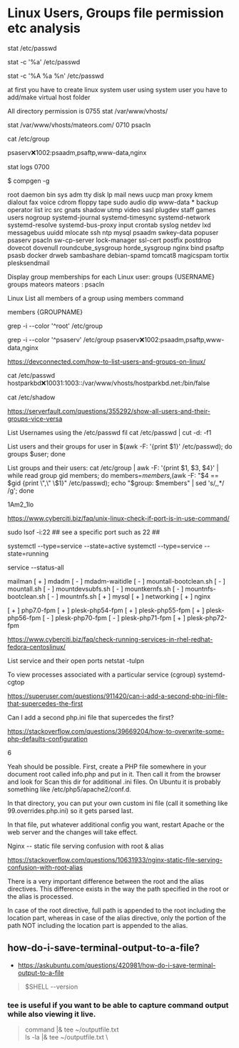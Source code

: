 # Linux Users, Groups file permission etc analysis

stat /etc/passwd

stat -c '%a' /etc/passwd

 stat -c '%A %a %n' /etc/passwd


at first you have to create linux system user
using system user you have to add/make virtual host folder

All directory permission is 0755
stat /var/www/vhosts/

stat /var/www/vhosts/mateors.com/
0710
psacln

cat /etc/group

psaserv:x:1002:psaadm,psaftp,www-data,nginx

stat logs
0700


$ compgen -g

root
daemon
bin
sys
adm
tty
disk
lp
mail
news
uucp
man
proxy
kmem
dialout
fax
voice
cdrom
floppy
tape
sudo
audio
dip
www-data *
backup
operator
list
irc
src
gnats
shadow
utmp
video
sasl
plugdev
staff
games
users
nogroup
systemd-journal
systemd-timesync
systemd-network
systemd-resolve
systemd-bus-proxy
input
crontab
syslog
netdev
lxd
messagebus
uuidd
mlocate
ssh
ntp
mysql
psaadm
swkey-data
popuser
psaserv
psacln
sw-cp-server
lock-manager
ssl-cert
postfix
postdrop
dovecot
dovenull
roundcube_sysgroup
horde_sysgroup
nginx
bind
psaftp
psasb
docker
drweb
sambashare
debian-spamd
tomcat8
magicspam
tortix
plesksendmail

Display group memberships for each Linux user:
groups {USERNAME}
groups mateors
mateors : psacln

Linux List all members of a group using members command

members {GROUPNAME}

grep -i --color '^root' /etc/group

 grep -i --color '^psaserv' /etc/group
psaserv:x:1002:psaadm,psaftp,www-data,nginx

https://devconnected.com/how-to-list-users-and-groups-on-linux/

cat /etc/passwd
hostparkbd:x:10031:1003::/var/www/vhosts/hostparkbd.net:/bin/false


cat /etc/shadow


https://serverfault.com/questions/355292/show-all-users-and-their-groups-vice-versa

List Usernames using the /etc/passwd fil
 cat /etc/passwd | cut -d: -f1

List users and their groups
for user in $(awk -F: '{print $1}' /etc/passwd); do groups $user; done


List groups and their users:
cat /etc/group | awk -F: '{print $1, $3, $4}' | while read group gid members; do
    members=$members,$(awk -F: "\$4 == $gid {print \",\" \$1}" /etc/passwd);
    echo "$group: $members" | sed 's/,,*/ /g';
done

1Am2_1lo

https://www.cyberciti.biz/faq/unix-linux-check-if-port-is-in-use-command/

sudo lsof -i:22 ## see a specific port such as 22 ##

systemctl --type=service --state=active
systemctl --type=service --state=running


service --status-all

  mailman
 [ + ]  mdadm
 [ - ]  mdadm-waitidle
 [ - ]  mountall-bootclean.sh
 [ - ]  mountall.sh
 [ - ]  mountdevsubfs.sh
 [ - ]  mountkernfs.sh
 [ - ]  mountnfs-bootclean.sh
 [ - ]  mountnfs.sh
 [ + ]  mysql
 [ + ]  networking
 [ + ]  nginx

 [ + ]  php7.0-fpm
 [ + ]  plesk-php54-fpm
 [ + ]  plesk-php55-fpm
 [ + ]  plesk-php56-fpm
 [ - ]  plesk-php70-fpm
 [ - ]  plesk-php71-fpm
 [ + ]  plesk-php72-fpm


https://www.cyberciti.biz/faq/check-running-services-in-rhel-redhat-fedora-centoslinux/

List service and their open ports
netstat -tulpn

To view processes associated with a particular service (cgroup)
systemd-cgtop


https://superuser.com/questions/911420/can-i-add-a-second-php-ini-file-that-supercedes-the-first

Can I add a second php.ini file that supercedes the first?

https://stackoverflow.com/questions/39669204/how-to-overwrite-some-php-defaults-configuration

6

Yeah should be possible. First, create a PHP file somewhere in your document root called info.php and put <?php phpinfo() ?> in it. Then call it from the browser and look for Scan this dir for additional .ini files. On Ubuntu it is probably something like /etc/php5/apache2/conf.d.

In that directory, you can put your own custom ini file (call it something like 99.overrides.php.ini) so it gets parsed last.

In that file, put whatever additional config you want, restart Apache or the web server and the changes will take effect.

Nginx -- static file serving confusion with root & alias

https://stackoverflow.com/questions/10631933/nginx-static-file-serving-confusion-with-root-alias

There is a very important difference between the root and the alias directives. This difference exists in the way the path specified in the root or the alias is processed.

In case of the root directive, full path is appended to the root including the location part, whereas in case of the alias directive, only the portion of the path NOT including the location part is appended to the alias.

## how-do-i-save-terminal-output-to-a-file?
* https://askubuntu.com/questions/420981/how-do-i-save-terminal-output-to-a-file

> $SHELL --version

### tee is useful if you want to be able to capture command output while also viewing it live. 
> command |& tee ~/outputfile.txt \
> ls -la |& tee ~/outputfile.txt \
